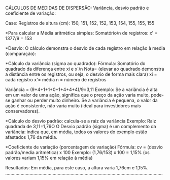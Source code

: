 CÁLCULOS DE MEDIDAS DE DISPERSÃO: Variância, desvio padrão e coeficiente de variação:

Case: 
Registros de altura (cm): 150, 151, 152, 152, 153, 154, 155, 155, 155

*Para calcular a Média aritmética simples: Somatório/n de registros: x' = 1377/9 = 153

*Desvio: O cálculo demonstra o desvio de cada registro em relação à media (comparação):

*Cálculo da variância (sigma ao quadrado): 
Fórmula: Somatório do quadrado da diferença entre xi e x'/n 
Nota= (elevar ao quadrado demonstra a distância entre os registros, ou seja, o desvio de forma mais clara)
xi = cada registro
x'= média
n = número de registros

Variância = (9+4+1+1+0+1+4+4+4)/9=3,11
Exemplo: Se a variância é alta em um valor de uma ação, significa que o preço da ação varia muito, pode-se ganhar ou perder muito dinheiro. 
Se  a variância é pequena, o valor da ação é consistente, não varia muito (ideal para investidores mais conservadores).

*Cálculo do desvio padrão: calcula-se a raiz da variância
Exemplo: Raiz quadrada de 3,11=1,76O 
O Desvio padrão (sigma) é um complemento da variância: indica que, em média, todos os valores do exemplo estão afastados 1,76 da média.

*Coeficiente de variação (porcentagem de variação)
Fórmula: cv = (desvio padrão/media aritmética) x 100
Exemplo: (1,76/153) x 100 = 1,15% (os valores variam 1,15% em relação à média)

Resultados: Em média, para este caso, a altura varia 1,76cm e 1,15%.
...........................................................................................................................
